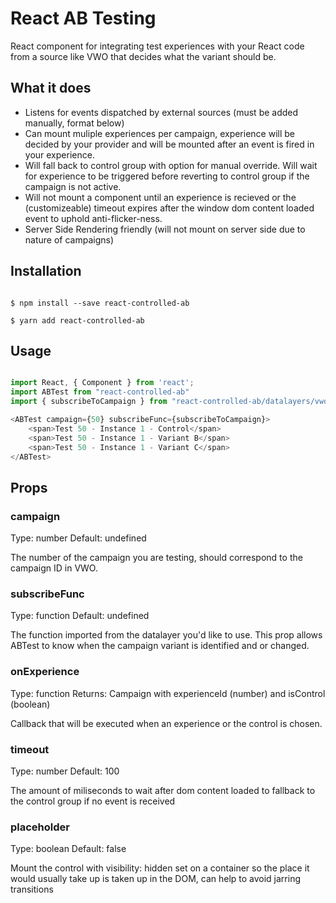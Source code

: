 # React AB Testing

React component for integrating test experiences with your React code from a source like VWO that decides what the variant should be.

## What it does

 - Listens for events dispatched by external sources (must be added manually, format below)
 - Can mount muliple experiences per campaign, experience will be decided by your provider and will be mounted after an event is fired in your experience.
 - Will fall back to control group with option for manual override. Will wait for experience to be triggered before reverting to control group if the campaign is not active.
 - Will not mount a component until an experience is recieved or the (customizeable) timeout expires after the window dom content loaded event to uphold anti-flicker-ness. 
 - Server Side Rendering friendly (will not mount on server side due to nature of campaigns)

## Installation

```

$ npm install --save react-controlled-ab

$ yarn add react-controlled-ab

```

## Usage

```javascript

import React, { Component } from 'react';
import ABTest from "react-controlled-ab"
import { subscribeToCampaign } from "react-controlled-ab/datalayers/vwo/Datalayer"

<ABTest campaign={50} subscribeFunc={subscribeToCampaign}>
    <span>Test 50 - Instance 1 - Control</span>
    <span>Test 50 - Instance 1 - Variant B</span>
    <span>Test 50 - Instance 1 - Variant C</span>
</ABTest>

```

## Props

### campaign 
 
Type: number  Default: undefined

The number of the campaign you are testing, should correspond to the campaign ID in VWO.

### subscribeFunc 
 
Type: function  Default: undefined

The function imported from the datalayer you'd like to use. This prop allows ABTest to know when the campaign variant is identified and or changed.

### onExperience 
 
Type: function Returns: Campaign with experienceId (number) and isControl (boolean)

Callback that will be executed when an experience or the control is chosen.

### timeout

Type: number Default: 100

The amount of miliseconds to wait after dom content loaded to fallback to the control group if no event is received

### placeholder

Type: boolean Default: false

Mount the control with visibility: hidden set on a container so the place it would usually take up is taken up in the DOM, can help to avoid jarring transitions
